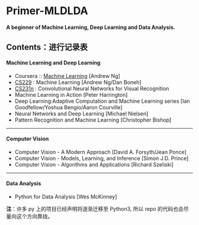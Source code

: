 # Primer-MLDLDA
**A beginner of Machine Learning, Deep Learning and Data Analysis.**<br>

## Contents：进行记录表
#### Machine Learning and Deep Learning
* Coursera :: [Machine Learning](https://www.coursera.org/learn/machine-learning#syllabus) [Andrew Ng]
* [CS229](http://cs229.stanford.edu/) : Machine Learning [Andrew Ng/Dan Boneh]
* [CS231n](http://vision.stanford.edu/teaching/cs231n/2017/syllabus.html) : Convolutional Neural Networks for Visual Recognition
* Machine Learning in Action [Peter Harrington]
* Deep Learning:Adaptive Computation and Machine Learning series [Ian Goodfellow/Yoshua Bengio/Aaron Courville]
* Neural Networks and Deep Learning [Michael Nielsen]
* Pattern Recognition and Machine Learning [Christopher Bishop]
---
#### Computer Vision
* Computer Vision - A Modern Approach [David A. Forsyth/Jean Ponce]
* Computer Vision - Models, Learning, and Inference [Simon J.D. Prince]
* Computer Vision - Algorithms and Applications [Richard Szeliski]
---
#### Data Analysis
* Python for Data Analysis [Wes McKinney]

**注**：许多 py 上的项目已经声明将逐渐迁移至 Python3, 所以 repo 的代码也会尽量向这个方向靠拢。
